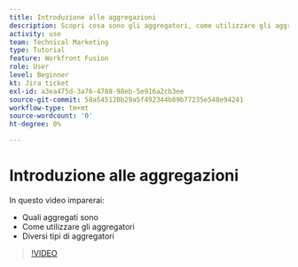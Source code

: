 ```yaml
---
title: Introduzione alle aggregazioni
description: Scopri cosa sono gli aggregatori, come utilizzare gli aggregatori e i diversi tipi di aggregatori in [!DNL Adobe Workfront Fusion].
activity: use
team: Technical Marketing
type: Tutorial
feature: Workfront Fusion
role: User
level: Beginner
kt: Jira ticket
exl-id: a3ea475d-3a76-4788-98eb-5e916a2cb3ee
source-git-commit: 58a545120b29a5f492344b89b77235e548e94241
workflow-type: tm+mt
source-wordcount: '0'
ht-degree: 0%

---
```


# Introduzione alle aggregazioni

In questo video imparerai:

* Quali aggregati sono
* Come utilizzare gli aggregatori
* Diversi tipi di aggregatori

>[!VIDEO](https://video.tv.adobe.com/v/335279/?quality=12)

